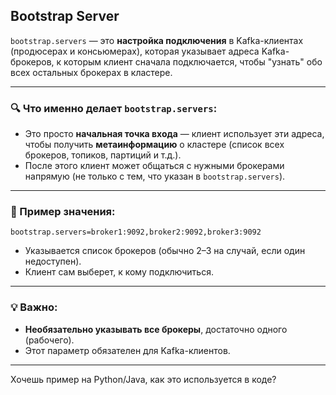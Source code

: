 
## Bootstrap Server

`bootstrap.servers` — это **настройка подключения** в Kafka-клиентах (продюсерах
и консьюмерах), которая указывает адреса Kafka-брокеров, к которым клиент
сначала подключается, чтобы "узнать" обо всех остальных брокерах в кластере.

---

### 🔍 Что именно делает `bootstrap.servers`:

- Это просто **начальная точка входа** — клиент использует эти адреса, чтобы
  получить **метаинформацию** о кластере (список всех брокеров, топиков,
  партиций и т.д.).
- После этого клиент может общаться с нужными брокерами напрямую (не только с
  тем, что указан в `bootstrap.servers`).

---

### 🧱 Пример значения:

```properties
bootstrap.servers=broker1:9092,broker2:9092,broker3:9092
```

- Указывается список брокеров (обычно 2–3 на случай, если один недоступен).
- Клиент сам выберет, к кому подключиться.

---

### 💡 Важно:

- **Необязательно указывать все брокеры**, достаточно одного (рабочего).
- Этот параметр обязателен для Kafka-клиентов.

---

Хочешь пример на Python/Java, как это используется в коде?
